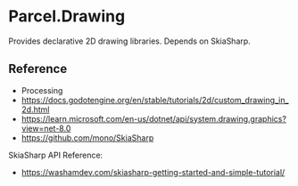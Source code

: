 # Parcel.Drawing

Provides declarative 2D drawing libraries. Depends on SkiaSharp.

## Reference

* Processing
* https://docs.godotengine.org/en/stable/tutorials/2d/custom_drawing_in_2d.html
* https://learn.microsoft.com/en-us/dotnet/api/system.drawing.graphics?view=net-8.0
* https://github.com/mono/SkiaSharp

SkiaSharp API Reference:
* https://washamdev.com/skiasharp-getting-started-and-simple-tutorial/